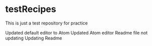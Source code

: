 # testRecipes
This is just a test repository for practice

Updated default editor to Atom
Updated Atom editor
Readme file not updating
Updating Readme

